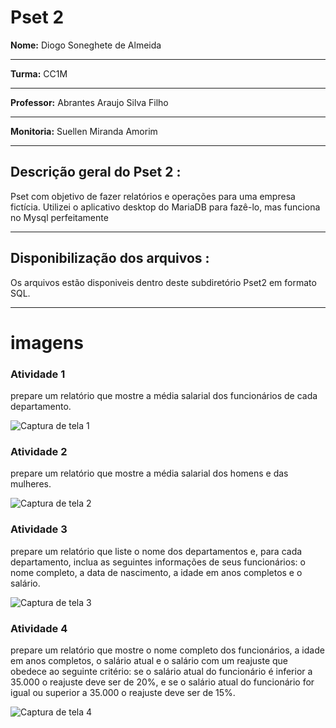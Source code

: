 # Pset 2

**Nome:** Diogo Soneghete de Almeida
***
**Turma:** CC1M
***
**Professor:** Abrantes Araujo Silva Filho
***
**Monitoria:** Suellen Miranda Amorim
***
## Descrição geral do Pset 2 :
Pset com objetivo de fazer relatórios e operações para uma empresa fictícia. 
Utilizei o aplicativo desktop do MariaDB para fazê-lo, mas funciona no Mysql perfeitamente
***
## Disponibilização dos arquivos : 
Os arquivos estão disponiveis dentro deste subdiretório Pset2 em formato SQL.
***

# imagens


### Atividade 1

prepare um relatório que mostre a média salarial dos funcionários
de cada departamento.

![Captura de tela 1](https://user-images.githubusercontent.com/103038064/168180153-187c3a43-8706-4043-a6ba-b24a604aa748.png)


### Atividade 2

prepare um relatório que mostre a média salarial dos homens e das
mulheres.

![Captura de tela 2](https://user-images.githubusercontent.com/103038064/168180226-c867467f-0ef8-4f01-9822-eb8f1822e10f.png)


### Atividade 3

prepare um relatório que liste o nome dos departamentos e, para
cada departamento, inclua as seguintes informações de seus funcionários: o nome
completo, a data de nascimento, a idade em anos completos e o salário.

![Captura de tela 3](https://user-images.githubusercontent.com/103038064/168184259-c0e0cabf-4f32-48ae-9356-fe3ffab7a260.png)


### Atividade 4

prepare um relatório que mostre o nome completo dos funcionários,
a idade em anos completos, o salário atual e o salário com um reajuste que
obedece ao seguinte critério: se o salário atual do funcionário é inferior a 35.000 o
reajuste deve ser de 20%, e se o salário atual do funcionário for igual ou superior a
35.000 o reajuste deve ser de 15%.

![Captura de tela 4](https://user-images.githubusercontent.com/103038064/168181648-6b828101-7853-44a8-a1b8-33b4cebd2a4c.png)
